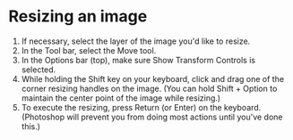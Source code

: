 # Resizing an image

1. If necessary, select the layer of the image you'd like to resize.
2. In the Tool bar, select the Move tool. 
3. In the Options bar \(top\), make sure Show Transform Controls is selected. 
4. While holding the Shift key on your keyboard, click and drag one of the corner resizing handles on the image. \(You can hold Shift + Option to maintain the center point of the image while resizing.\)
5. To execute the resizing, press Return \(or Enter\) on the keyboard. \(Photoshop will prevent you from doing most actions until you've done this.\)

